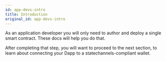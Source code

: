 ```yaml
---
id: app-devs-intro
title: Introduction
original_id: app-devs-intro
---
```


As an application developer you will only need to author and deploy a single smart contract. These docs will help you do that.

After completing that step, you will want to proceed to the next section, to learn about connecting your Dapp to a statechannels-compliant wallet.
